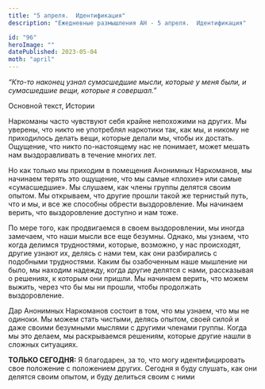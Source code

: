 ```yaml
---
title: "5 апреля.  Идентификация"
description: "Ежедневные размышления АН - 5 апреля.  Идентификация"

id: "96"
heroImage: ""
datePublished: 2023-05-04
moth: "april"
---
```


_“Кто-то наконец узнал сумасшедшие мысли, которые у меня были, и сумасшедшие
вещи, которые я совершал.”_

Основной текст, Истории

Наркоманы часто чувствуют себя крайне непохожими на других. Мы уверены, что
никто не употреблял наркотики так, как мы, и никому не приходилось делать
вещи, которые делали мы, чтобы их достать. Ощущение, что никто по-настоящему
нас не понимает, может мешать нам выздоравливать в течение многих лет.

Но как только мы приходим в помещения Анонимных Наркоманов, мы начинаем терять
это ощущение, что мы самые «плохие» или самые «сумасшедшие». Мы слушаем, как
члены группы делятся своим опытом. Мы открываем, что другие прошли такой же
тернистый путь, что и мы, и все же способны обрести выздоровление. Мы начинаем
верить, что выздоровление доступно и нам тоже.

По мере того, как продвигаемся в своем выздоровлении, мы иногда замечаем, что
наши мысли все еще безумны. Однако, мы узнаем, что когда делимся трудностями,
которые, возможно, у нас происходят, другие узнают их, делясь с нами тем, как
они разбирались с подобными трудностями. Каким бы озабоченным наше мышление ни
было, мы находим надежду, когда другие делятся с нами, рассказывая о решениях,
к которым они пришли. Мы начинаем верить, что можем выжить, через что бы мы ни
прошли, чтобы продолжать выздоровление.

Дар Анонимных Наркоманов состоит в том, что мы узнаем, что мы не одиноки. Мы
можем стать чистыми, делясь опытом, своей силой и даже своими безумными
мыслями с другими членами группы. Когда мы это делаем, мы раскрываемся
решениям, которые другие нашли в сложных ситуациях.

**ТОЛЬКО СЕГОДНЯ:** Я благодарен, за то, что могу идентифицировать свое
положение с положением других. Сегодня я буду слушать, как они делятся своим
опытом, и буду делиться своим с ними
